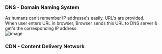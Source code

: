 ### DNS - Domain Naming System
As humans can't remember IP addresse's easily, URL's are provided. <br />
When user enters URL in browser, Browser sends this URL to DNS server & get's the corresponding IP address.<br />
![image](https://github.com/user-attachments/assets/5a5789c8-d36f-4427-9864-e02c66fff969)

### CDN - Content Delivery Network
